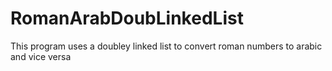 # RomanArabDoubLinkedList

This program uses a doubley linked list to convert roman numbers to arabic and vice versa
